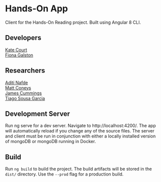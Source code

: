 # Hands-On App
Client for the Hands-On Reading project. Built using Angular 8 CLI. 

## Developers
[Kate Court](www.github.com/katecourt)   
[Fiona Galston](https://github.com/fiona-galston)

## Researchers
[Aditi Nafde](https://www.ncl.ac.uk/elll/staff/profile/aditinafde.html#background)   
[Matt Coneys](https://www.ncl.ac.uk/elll/staff/profile/matthewconeys.html#background)   
[James Cummings](https://www.ncl.ac.uk/elll/staff/profile/jamescummings.html#background)    
[Tiago Sousa Garcia](https://www.ncl.ac.uk/elll/staff/profile/tiagosousa-garcia.html#publications)   

## Development Server
Run ng serve for a dev server. Navigate to http://localhost:4200/. The app will automatically reload if you change any of the source files.
The server and client must be run in conjunction with either a locally installed version of mongoDB or mongoDB running in Docker.


## Build
Run `ng build` to build the project. The build artifacts will be stored in the `dist/` directory. Use the `--prod` flag for a production build.


